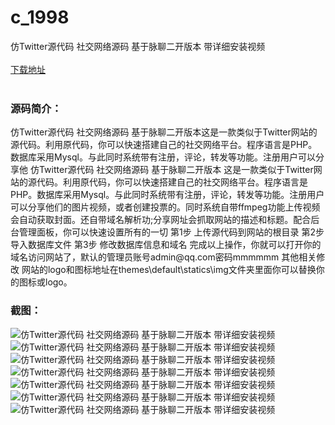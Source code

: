 # c_1998
仿Twitter源代码 社交网络源码 基于脉聊二开版本 带详细安装视频
<br/></br>
[下载地址](https://www.uuid2.com/1998.html "下载地址")
<br/></br>
<h3>源码简介：</h3>
<p>仿Twitter源代码 社交网络源码 基于脉聊二开版本这是一款类似于Twitter网站的源代码。利用原代码，你可以快速搭建自己的社交网络平台。程序语言是PHP。数据库采用Mysql。与此同时系统带有注册，评论，转发等功能。注册用户可以分享他
仿Twitter源代码 社交网络源码 基于脉聊二开版本
这是一款类似于Twitter网站的源代码。利用原代码，你可以快速搭建自己的社交网络平台。程序语言是PHP。数据库采用Mysql。与此同时系统带有注册，评论，转发等功能。注册用户可以分享他们的图片视频，或者创建投票的。同时系统自带ffmpeg功能上传视频会自动获取封面。还自带域名解析功;分享网址会抓取网站的描述和标题。配合后台管理面板，你可以快速设置所有的一切
第1步
上传源代码到网站的根目录
第2步
导入数据库文件
第3步
修改数据库信息和域名
完成以上操作，你就可以打开你的域名访问网站了，默认的管理员账号admin@qq.com密码mmmmmm
其他相关修改
网站的logo和图标地址在themes\default\statics\img文件夹里面你可以替换你的图标或logo。<p>
<h3>截图：</h3>
<img src="https://www.uuid2.com/wp-content/uploads/img/uimage/411646361546.png" alt="仿Twitter源代码 社交网络源码 基于脉聊二开版本 带详细安装视频"><img src="https://www.uuid2.com/wp-content/uploads/img/uimage/68261646361547.png" alt="仿Twitter源代码 社交网络源码 基于脉聊二开版本 带详细安装视频"><img src="https://www.uuid2.com/wp-content/uploads/img/uimage/76401646361547.png" alt="仿Twitter源代码 社交网络源码 基于脉聊二开版本 带详细安装视频"><img src="https://www.uuid2.com/wp-content/uploads/img/uimage/59831646361548.jpg" alt="仿Twitter源代码 社交网络源码 基于脉聊二开版本 带详细安装视频"><img src="https://www.uuid2.com/wp-content/uploads/img/uimage/87201646361549.png" alt="仿Twitter源代码 社交网络源码 基于脉聊二开版本 带详细安装视频"><img src="https://www.uuid2.com/wp-content/uploads/img/uimage/49881646361549.png" alt="仿Twitter源代码 社交网络源码 基于脉聊二开版本 带详细安装视频"><img src="https://www.uuid2.com/wp-content/uploads/img/uimage/2291646361550.png" alt="仿Twitter源代码 社交网络源码 基于脉聊二开版本 带详细安装视频">
